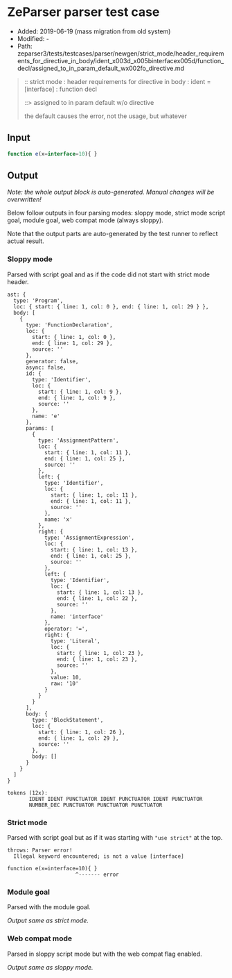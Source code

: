 # ZeParser parser test case

- Added: 2019-06-19 (mass migration from old system)
- Modified: -
- Path: zeparser3/tests/testcases/parser/newgen/strict_mode/header_requirements_for_directive_in_body/ident_x003d_x005binterfacex005d/function_decl/assigned_to_in_param_default_wx002fo_directive.md

> :: strict mode : header requirements for directive in body : ident = [interface] : function decl
>
> ::> assigned to in param default w/o directive
>
> the default causes the error, not the usage, but whatever

## Input

`````js
function e(x=interface=10){ }
`````

## Output

_Note: the whole output block is auto-generated. Manual changes will be overwritten!_

Below follow outputs in four parsing modes: sloppy mode, strict mode script goal, module goal, web compat mode (always sloppy).

Note that the output parts are auto-generated by the test runner to reflect actual result.

### Sloppy mode

Parsed with script goal and as if the code did not start with strict mode header.

`````
ast: {
  type: 'Program',
  loc: { start: { line: 1, col: 0 }, end: { line: 1, col: 29 } },
  body: [
    {
      type: 'FunctionDeclaration',
      loc: {
        start: { line: 1, col: 0 },
        end: { line: 1, col: 29 },
        source: ''
      },
      generator: false,
      async: false,
      id: {
        type: 'Identifier',
        loc: {
          start: { line: 1, col: 9 },
          end: { line: 1, col: 9 },
          source: ''
        },
        name: 'e'
      },
      params: [
        {
          type: 'AssignmentPattern',
          loc: {
            start: { line: 1, col: 11 },
            end: { line: 1, col: 25 },
            source: ''
          },
          left: {
            type: 'Identifier',
            loc: {
              start: { line: 1, col: 11 },
              end: { line: 1, col: 11 },
              source: ''
            },
            name: 'x'
          },
          right: {
            type: 'AssignmentExpression',
            loc: {
              start: { line: 1, col: 13 },
              end: { line: 1, col: 25 },
              source: ''
            },
            left: {
              type: 'Identifier',
              loc: {
                start: { line: 1, col: 13 },
                end: { line: 1, col: 22 },
                source: ''
              },
              name: 'interface'
            },
            operator: '=',
            right: {
              type: 'Literal',
              loc: {
                start: { line: 1, col: 23 },
                end: { line: 1, col: 23 },
                source: ''
              },
              value: 10,
              raw: '10'
            }
          }
        }
      ],
      body: {
        type: 'BlockStatement',
        loc: {
          start: { line: 1, col: 26 },
          end: { line: 1, col: 29 },
          source: ''
        },
        body: []
      }
    }
  ]
}

tokens (12x):
       IDENT IDENT PUNCTUATOR IDENT PUNCTUATOR IDENT PUNCTUATOR
       NUMBER_DEC PUNCTUATOR PUNCTUATOR PUNCTUATOR
`````

### Strict mode

Parsed with script goal but as if it was starting with `"use strict"` at the top.

`````
throws: Parser error!
  Illegal keyword encountered; is not a value [interface]

function e(x=interface=10){ }
                      ^------- error
`````


### Module goal

Parsed with the module goal.

_Output same as strict mode._

### Web compat mode

Parsed in sloppy script mode but with the web compat flag enabled.

_Output same as sloppy mode._
